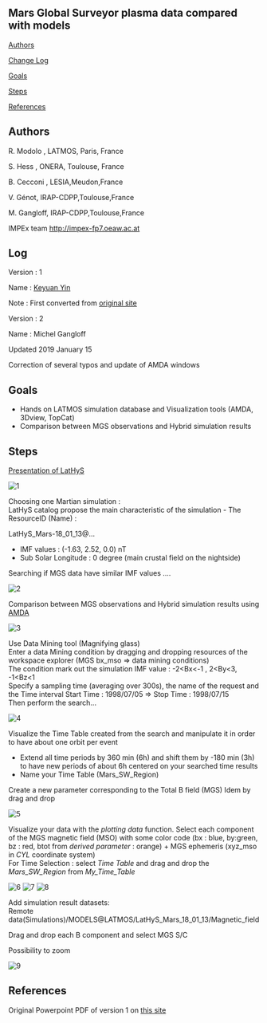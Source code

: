 ## Mars Global Surveyor plasma data compared with models

[Authors](#Authors)

[Change Log](#Log)

[Goals](#Goals)

[Steps](#Steps)

[References](#References)

## Authors

R. Modolo , LATMOS, Paris, France

S. Hess , ONERA, Toulouse, France

B. Cecconi , LESIA,Meudon,France

V. Génot, IRAP-CDPP,Toulouse,France 

M. Gangloff, IRAP-CDPP,Toulouse,France 

IMPEx team  http://impex-fp7.oeaw.ac.at  

## Log

Version : 1

Name : [Keyuan Yin](https://github.com/megadiesel705)

Note : First converted from [original site](http://typhon.obspm.fr/VESPA-tutorials/docs/Tuto-MGS-LATHYS.pdf)

Version : 2

Name : Michel Gangloff

Updated 2019 January 15 

Correction of several typos and update of AMDA windows

## Goals

* Hands on LATMOS simulation database and Visualization tools (AMDA, 3Dview, TopCat)
* Comparison between MGS observations and Hybrid simulation results


## Steps

[Presentation of LatHyS](hbp://impex.latmos.ipsl.fr)  

<img src="./img/1_.png" alt="1">

Choosing one Martian simulation :  
LatHyS catalog propose the main characteristic of the simulation - The ResourceID (Name) :  

LatHyS_Mars-18_01_13@...  

- IMF values : (-1.63, 2.52, 0.0) nT  
- Sub Solar Longitude : 0 degree (main crustal field on the nightside)   

Searching if MGS data have similar IMF values ....   

<img src="./img/2_.png" alt="2">

Comparison between MGS observations and Hybrid simulation results using [AMDA](http://amda.cdpp.eu)  

<img src="./img/3_.png" alt="3">

Use Data Mining tool (Magnifying glass)  
Enter a data Mining condition by dragging and dropping resources of the workspace explorer (MGS bx_mso => data mining conditions)  
The condition mark out the simulation IMF value : -2<Bx<-1 , 2<By<3, -1<Bz<1  
Specify a sampling time (averaging over 300s), the name of the request and the Time interval Start Time : 1998/07/05 => Stop Time : 1998/07/15  
Then perform the search...  

<img src="./img/4_.png" alt="4">

Visualize the Time Table created from the search and manipulate it in order to have about one orbit per event  

* Extend all time periods by 360 min (6h) and shift them by -180 min (3h) to have new periods of about 6h centered on your searched time results  
* Name your Time Table (Mars\_SW\_Region)  

Create a new parameter corresponding to the Total B field (MGS) Idem by drag and drop  

<img src="./img/5_.png" alt="5">

Visualize your data with the *plotting data* function. Select each component of the MGS magnetic field (MSO) with some color code (bx : blue, by:green, bz : red, btot from *derived parameter* : orange) + MGS ephemeris (xyz_mso in *CYL* coordinate system)  
For Time Selection : select *Time Table* and drag and drop the *Mars\_SW\_Region* from *My\_Time\_Table*  

<img src="./img/6_.png" alt="6">

<img src="./img/7_.png" alt="7">

<img src="./img/8_.png" alt="8">

Add simulation result datasets:  
Remote data(Simulations)/MODELS@LATMOS/LatHyS_Mars_18_01_13/Magnetic_field 

Drag and drop each B component and select MGS S/C  


Possibility to zoom  

<img src="./img/9_.png" alt="9">

## References

Original Powerpoint PDF of version 1 on [this site](http://typhon.obspm.fr/VESPA-tutorials/docs/Tuto-MGS-LATHYS.pdf)
  



